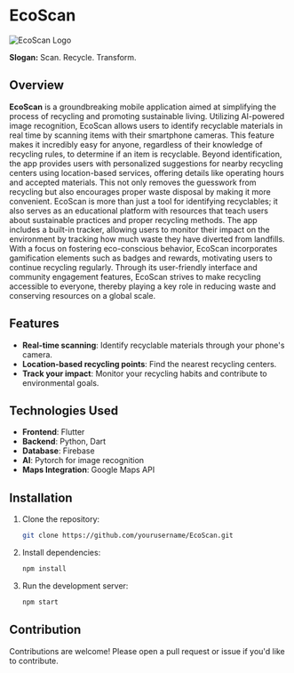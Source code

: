 # EcoScan

![EcoScan Logo](Descargas/logo.png)

**Slogan:** Scan. Recycle. Transform.

## Overview
**EcoScan** is a groundbreaking mobile application aimed at simplifying the process of recycling and promoting sustainable living. Utilizing AI-powered image recognition, EcoScan allows users to identify recyclable materials in real time by scanning items with their smartphone cameras. This feature makes it incredibly easy for anyone, regardless of their knowledge of recycling rules, to determine if an item is recyclable. Beyond identification, the app provides users with personalized suggestions for nearby recycling centers using location-based services, offering details like operating hours and accepted materials. This not only removes the guesswork from recycling but also encourages proper waste disposal by making it more convenient. EcoScan is more than just a tool for identifying recyclables; it also serves as an educational platform with resources that teach users about sustainable practices and proper recycling methods. The app includes a built-in tracker, allowing users to monitor their impact on the environment by tracking how much waste they have diverted from landfills. With a focus on fostering eco-conscious behavior, EcoScan incorporates gamification elements such as badges and rewards, motivating users to continue recycling regularly. Through its user-friendly interface and community engagement features, EcoScan strives to make recycling accessible to everyone, thereby playing a key role in reducing waste and conserving resources on a global scale.

## Features
- **Real-time scanning**: Identify recyclable materials through your phone's camera.
- **Location-based recycling points**: Find the nearest recycling centers.
- **Track your impact**: Monitor your recycling habits and contribute to environmental goals.

## Technologies Used
- **Frontend**: Flutter
- **Backend**: Python, Dart
- **Database**: Firebase
- **AI**: Pytorch for image recognition
- **Maps Integration**: Google Maps API

## Installation
1. Clone the repository:
   ```bash
   git clone https://github.com/yourusername/EcoScan.git
   ```
2. Install dependencies:
   ```bash
   npm install
   ```
3. Run the development server:
   ```bash
   npm start
   ```

## Contribution
Contributions are welcome! Please open a pull request or issue if you'd like to contribute.

